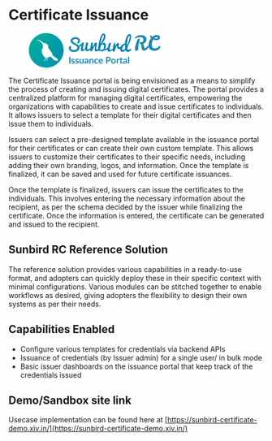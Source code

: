 # Certificate Issuance

<figure><img src="../../.gitbook/assets/image (21).png" alt=""><figcaption></figcaption></figure>

The Certificate Issuance portal is being envisioned as a means to simplify the process of creating and issuing digital certificates. The portal provides a centralized platform for managing digital certificates, empowering the organizations with capabilities to create and issue certificates to individuals. It allows issuers to select a template for their digital certificates and then issue them to individuals.&#x20;

Issuers can select a pre-designed template available in the issuance portal for their certificates or can create their own custom template. This allows issuers to customize their certificates to their specific needs, including adding their own branding, logos, and information. Once the template is finalized, it can be saved and used for future certificate issuances.

Once the template is finalized, issuers can issue the certificates to the individuals. This involves entering the necessary information about the recipient, as per the schema decided by the issuer while finalizing the certificate. Once the information is entered, the certificate can be generated and issued to the recipient.

## Sunbird RC Reference Solution

The reference solution provides various capabilities in a ready-to-use format, and adopters can quickly deploy these in their specific context with minimal configurations. Various modules can be stitched together to enable workflows as desired, giving adopters the flexibility to design their own systems as per their needs.&#x20;

## Capabilities Enabled

* Configure various templates for credentials via backend APIs
* Issuance of credentials (by Issuer admin) for a single user/ in bulk mode
* Basic issuer dashboards on the issuance portal that keep track of the credentials issued

## Demo/Sandbox site link

Usecase implementation can be found here at [https://sunbird-certificate-demo.xiv.in/](https://sunbird-certificate-demo.xiv.in/)



